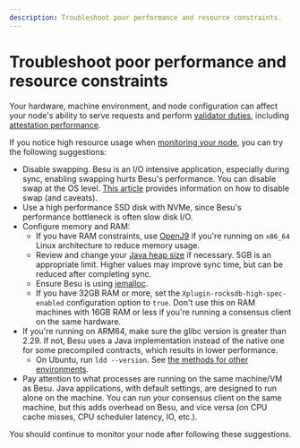 ```yaml
---
description: Troubleshoot poor performance and resource constraints.
---
```


# Troubleshoot poor performance and resource constraints

Your hardware, machine environment, and node configuration can affect your node's ability to serve
requests and perform [validator duties](../../concepts/proof-of-stake/index.md), including
[attestation performance](../../concepts/proof-of-stake/attestations.md).

If you notice high resource usage when [monitoring your node](../monitor/index.md), you can
try the following suggestions:

* Disable swapping.
  Besu is an I/O intensive application, especially during sync, enabling swapping hurts Besu's performance.
  You can disable swap at the OS level.
  [This article](https://www.tecmint.com/disable-swap-partition/) provides information on how to
  disable swap (and caveats).
* Use a high performance SSD disk with NVMe, since Besu's performance bottleneck is often slow disk I/O.
* Configure memory and RAM:
    * If you have RAM constraints, use [OpenJ9](../../get-started/system-requirements.md) if you're
      running on `x86_64` Linux architecture to reduce memory usage.
    * Review and change your [Java heap size](../configure-jvm/manage-memory.md) if necessary.
      5GB is an appropriate limit.
      Higher values may improve sync time, but can be reduced after completing sync.
    * Ensure Besu is using [jemalloc](../../get-started/install/binary-distribution.md).
    * If you have 32GB RAM or more, set the `Xplugin-rocksdb-high-spec-enabled` configuration option
      to `true`.
      Don't use this on RAM machines with 16GB RAM or less if you're running a consensus client on the
      same hardware.
* If you're running on ARM64, make sure the glibc version is greater than 2.29.
  If not, Besu uses a Java implementation instead of the native one for some precompiled contracts,
  which results in lower performance.
    * On Ubuntu, run `ldd --version`.
      See [the methods for other environments](https://dev.to/0xbf/how-to-get-glibc-version-c-lang-26he).
* Pay attention to what processes are running on the same machine/VM as Besu.
  Java applications, with default settings, are designed to run alone on the machine.
  You can run your consensus client on the same machine, but this adds overhead on Besu, and vice
  versa (on CPU cache misses, CPU scheduler latency, IO, etc.).

You should continue to monitor your node after following these suggestions.
